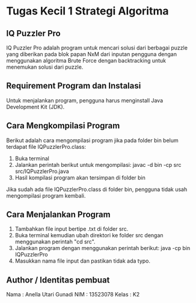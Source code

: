 # Tugas Kecil 1 Strategi Algoritma

## IQ Puzzler Pro
IQ Puzzler Pro adalah program untuk mencari solusi dari berbagai puzzle yang diberikan pada blok papan NxM dari inputan pengguna dengan menggunakan algoritma Brute Force dengan backtracking untuk menemukan solusi dari puzzle.

## Requirement Program dan Instalasi
Untuk menjalankan program, pengguna harus menginstall Java Development Kit (JDK).

## Cara Mengkompilasi Program
Berikut adalah cara mengompilasi program jika pada folder bin belum terdapat file IQPuzzlerPro.class:
1. Buka terminal
2. Jalankan perintah berikut untuk mengompilasi:
javac -d bin -cp src src/IQPuzzlerPro.java
3. Hasil kompilasi program akan tersimpan di folder bin

Jika sudah ada file IQPuzzlerPro.class di folder bin, pengguna tidak usah mengompilasi program kembali.

## Cara Menjalankan Program
1. Tambahkan file input bertipe .txt di folder src.
2. Buka terminal kemudian ubah direktori ke folder src dengan menggunakan perintah "cd src".
3. Jalankan program dengan menggunakan perintah berikut:
java -cp bin IQPuzzlerPro
4. Masukkan nama file input dan pastikan tidak ada typo.

## Author / Identitas pembuat
Nama : Anella Utari Gunadi
NIM : 13523078
Kelas : K2
